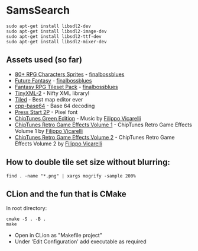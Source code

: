 # SamsSearch

```
sudo apt-get install libsdl2-dev
sudo apt-get install libsdl2-image-dev
sudo apt-get install libsdl2-ttf-dev
sudo apt-get install libsdl2-mixer-dev
```

## Assets used (so far)
* [80+ RPG Characters Sprites](https://finalbossblues.itch.io/tf-rpg-charactersprites-1) - [finalbossblues](https://finalbossblues.itch.io/)
* [Future Fantasy](https://finalbossblues.itch.io/future-fantasy) - [finalbossblues](https://finalbossblues.itch.io/)
* [Fantasy RPG Tileset Pack](https://finalbossblues.itch.io/fantasy-rpg-tileset-pack) - [finalbossblues](https://finalbossblues.itch.io/)
* [TinyXML-2](https://github.com/leethomason/tinyxml2) - Nifty XML library! 
* [Tiled](https://www.mapeditor.org/) - Best map editor ever
* [cpp-base64](https://github.com/ReneNyffenegger/cpp-base64) - Base 64 decoding
* [Press Start 2P](https://www.fontspace.com/press-start-2p-font-f11591) - Pixel font
* [ChipTunes Green Edition](https://filippogameaudio.itch.io/8-bit-nes-style-chiptunes) - Music by [Filippo Vicarelli](https://filippogameaudio.itch.io/)
* [ChipTunes Retro Game Effects Volume 1](https://filippogameaudio.itch.io/game-sound-effects-01) - ChipTunes Retro Game Effects Volume 1 by [Filippo Vicarelli](https://filippogameaudio.itch.io/)
* [ChipTunes Retro Game Effects Volume 2](https://filippogameaudio.itch.io/game-sound-effects-02) - ChipTunes Retro Game Effects Volume 2 by [Filippo Vicarelli](https://filippogameaudio.itch.io/)

## How to double tile set size without blurring:
```
find . -name "*.png" | xargs mogrify -sample 200%
```

## CLion and the fun that is CMake
In root directory:
```
cmake -S . -B .
make
```

- Open in CLion as "Makefile project"
- Under 'Edit Configuration' add executable as required
